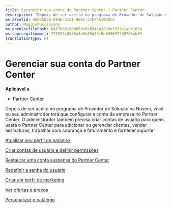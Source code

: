 ```yaml
---
title: Gerenciar sua conta do Partner Center | Partner Center
description: "Depois de ser aceito no programa de Provedor de Solução na Nuvem, você ou seu administrador terá que configurar a conta da empresa no Partner Center."
ms.assetid: 4A07A85A-594E-4121-808C-37E7FA18A0C5
author: MaggiePucciEvans
ms.openlocfilehash: 04f7b861800653c0a8948432a9e1323a1acb169a
ms.sourcegitcommit: 772577c0538a5d5b05d45f0e669697209761ab03
translationtype: HT
---
```

# <a name="manage-your-partner-center-account"></a>Gerenciar sua conta do Partner Center

**Aplicável a**

-  Partner Center

Depois de ser aceito no programa de Provedor de Solução na Nuvem, você ou seu administrador terá que configurar a conta da empresa no Partner Center. O administrador também precisa criar contas de usuário para quem usará o Partner Center para adicionar ou gerenciar clientes, vender assinaturas, trabalhar com cobrança e faturamento e fornecer suporte.

[Atualizar seu perfil de parceiro](update-your-partner-profile.md)

[Criar contas de usuário e definir permissões](create-user-accounts-and-set-permissions.md)

[Restaurar uma conta suspensa do Partner Center](suspended-partner-center-account.md)

[Redefinir a senha do usuário](reset-a-user-password.md)

[Criar um perfil de marketing](create-a-marketing-profile.md)

[Ver ofertas e preços](see-offers-and-pricing.md)

[Personalizar o catálogo](customize-the-catalog.md)

 

 



